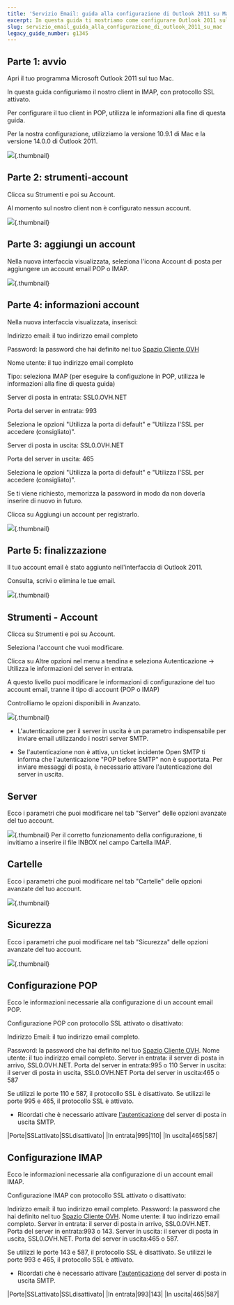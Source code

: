```yaml
---
title: 'Servizio Email: guida alla configurazione di Outlook 2011 su Mac'
excerpt: In questa guida ti mostriamo come configurare Outlook 2011 sull'email di Mac
slug: servizio_email_guida_alla_configurazione_di_outlook_2011_su_mac
legacy_guide_number: g1345
---
```



## Parte 1: avvio
Apri il tuo programma Microsoft Outlook 2011 sul tuo Mac.

In questa guida configuriamo il nostro client in IMAP, con protocollo SSL attivato.

Per configurare il tuo client in POP, utilizza le informazioni alla fine di questa guida.

Per la nostra configurazione, utilizziamo la versione 10.9.1 di Mac e la versione 14.0.0 di Outlook 2011.

![](images/img_1492.jpg){.thumbnail}


## Parte 2: strumenti-account
Clicca su Strumenti e poi su Account.

Al momento sul nostro client non è configurato nessun account.

![](images/img_1493.jpg){.thumbnail}


## Parte 3: aggiungi un account
Nella nuova interfaccia visualizzata, seleziona l'icona Account di posta per aggiungere un account email POP o IMAP.

![](images/img_1494.jpg){.thumbnail}


## Parte 4: informazioni account
Nella nuova interfaccia visualizzata, inserisci:

Indirizzo email: il tuo indirizzo email completo

Password: la password che hai definito nel tuo [Spazio Cliente OVH](https://www.ovh.com/manager/)

Nome utente: il tuo indirizzo email completo

Tipo: seleziona IMAP (per eseguire la configuzione in POP, utilizza le informazioni alla fine di questa guida)

Server di posta in entrata: SSL0.OVH.NET

Porta del server in entrata: 993

Seleziona le opzioni "Utilizza la porta di default" e "Utilizza l'SSL per accedere (consigliato)".

Server di posta in uscita:  SSL0.OVH.NET

Porta del server in uscita: 465

Seleziona le opzioni "Utilizza la porta di default" e "Utilizza l'SSL per accedere (consigliato)".

Se ti viene richiesto, memorizza la password in modo da non doverla inserire di nuovo in futuro.

Clicca su Aggiungi un account per registrarlo.

![](images/img_1495.jpg){.thumbnail}


## Parte 5: finalizzazione
Il tuo account email è stato aggiunto nell'interfaccia di Outlook 2011.

Consulta, scrivi o elimina le tue email.

![](images/img_1496.jpg){.thumbnail}


## Strumenti - Account
Clicca su Strumenti e poi su Account.

Seleziona l'account che vuoi modificare.

Clicca su Altre opzioni nel menu a tendina e seleziona Autenticazione -> Utilizza le informazioni del server in entrata.

A questo livello puoi modificare le informazioni di configurazione del tuo account email, tranne il tipo di account (POP o IMAP)

Controlliamo le opzioni disponibili in Avanzato.

![](images/img_2138.jpg){.thumbnail}

- L'autenticazione per il server in uscita è un parametro indispensabile per inviare email utilizzando i nostri server SMTP.

- Se l'autenticazione non è attiva, un ticket incidente Open SMTP ti informa che l'autenticazione "POP before SMTP" non è supportata. Per inviare messaggi di posta, è necessario attivare l'autenticazione del server in uscita.




## Server
Ecco i parametri che puoi modificare nel tab "Server" delle opzioni avanzate del tuo account.

![](images/img_1498.jpg){.thumbnail}
Per il corretto funzionamento della configurazione, ti invitiamo a inserire il file INBOX nel campo Cartella IMAP.


## Cartelle
Ecco i parametri che puoi modificare nel tab "Cartelle" delle opzioni avanzate del tuo account.

![](images/img_1499.jpg){.thumbnail}


## Sicurezza
Ecco i parametri che puoi modificare nel tab "Sicurezza" delle opzioni avanzate del tuo account.

![](images/img_1500.jpg){.thumbnail}


## Configurazione POP
Ecco le informazioni necessarie alla configurazione di un account email POP.

Configurazione POP con protocollo SSL attivato o disattivato:

Indirizzo Email: il tuo indirizzo email completo.

Password: la password che hai definito nel tuo [Spazio Cliente OVH](https://www.ovh.com/manager/).
Nome utente: il tuo indirizzo email completo.
Server in entrata: il server di posta in arrivo, SSL0.OVH.NET.
Porta del server in entrata:995 o 110
Server in uscita: il server di posta in uscita, SSL0.OVH.NET
Porta del server in uscita:465 o 587

Se utilizzi le porte 110 e 587, il protocollo SSL è disattivato.
Se utilizzi le porte 995 e 465, il protocollo SSL è attivato.


- Ricordati che è necessario attivare [l'autenticazione](#modifica_il_tuo_account_email_su_outlook_2011_mac_strumenti_-_account) del server di posta in uscita SMTP.


|Porte|SSLattivato|SSLdisattivato|
|In entrata|995|110|
|In uscita|465|587|




## Configurazione IMAP
Ecco le informazioni necessarie alla configurazione di un account email IMAP.

Configurazione IMAP con protocollo SSL attivato o disattivato:

Indirizzo email: il tuo indirizzo email completo.
Password: la password che hai definito nel tuo [Spazio Cliente OVH](https://www.ovh.com/manager/).
Nome utente: il tuo indirizzo email completo.
Server in entrata: il server di posta in arrivo, SSL0.OVH.NET.
Porta del server in entrata:993 o 143.
Server in uscita: il server di posta in uscita, SSL0.OVH.NET.
Porta del server in uscita:465 o 587.

Se utilizzi le porte 143 e 587, il protocollo SSL è disattivato.
Se utilizzi le porte 993 e 465, il protocollo SSL è attivato.


- Ricordati che è necessario attivare [l'autenticazione](#modifica_il_tuo_account_email_su_outlook_2011_mac_strumenti_-_account) del server di posta in uscita SMTP.


|Porte|SSLattivato|SSLdisattivato|
|In entrata|993|143|
|In uscita|465|587|



